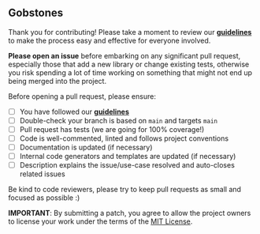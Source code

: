 ## Gobstones

Thank you for contributing! Please take a moment to review our
[**guidelines**](https://github.com/gobstones/gobstones-guidelines) to make the
process easy and effective for everyone involved.

**Please open an issue** before embarking on any significant pull request,
especially those that add a new library or change existing tests, otherwise you
risk spending a lot of time working on something that might not end up being
merged into the project.

Before opening a pull request, please ensure:

- [ ] You have followed our [**guidelines**](https://github.com/gobstones/gobstones-guidelines)
- [ ] Double-check your branch is based on `main` and targets `main`
- [ ] Pull request has tests (we are going for 100% coverage!)
- [ ] Code is well-commented, linted and follows project conventions
- [ ] Documentation is updated (if necessary)
- [ ] Internal code generators and templates are updated (if necessary)
- [ ] Description explains the issue/use-case resolved and auto-closes related
  issues

Be kind to code reviewers, please try to keep pull requests as small and focused
as possible :)

**IMPORTANT**: By submitting a patch, you agree to allow the project owners to
license your work under the terms of the
[MIT License](https://github.com/gobstones/gobstones-guidelines/blob/main/LICENSE).
